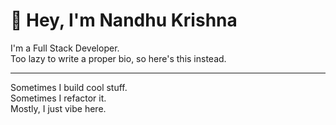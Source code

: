 # 👋 Hey, I'm Nandhu Krishna

I'm a Full Stack Developer.  
Too lazy to write a proper bio, so here's this instead.

---

Sometimes I build cool stuff.  
Sometimes I refactor it.  
Mostly, I just vibe here.


